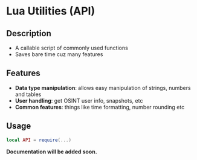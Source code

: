 # Lua Utilities (API)

## Description
- A callable script of commonly used functions
- Saves bare time cuz many features

## Features
- **Data type manipulation**: allows easy manipulation of strings, numbers and tables
- **User handling**: get OSINT user info, snapshots, etc
- **Common features**: things like time formatting, number rounding etc

## Usage
```Lua
local API = require(...)
```

**Documentation will be added soon.**
